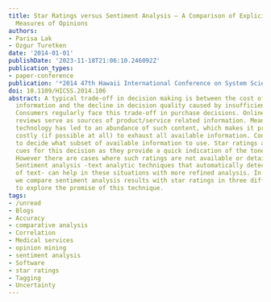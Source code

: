 ```yaml
---
title: Star Ratings versus Sentiment Analysis – A Comparison of Explicit and Implicit
  Measures of Opinions
authors:
- Parisa Lak
- Ozgur Turetken
date: '2014-01-01'
publishDate: '2023-11-18T21:06:10.246092Z'
publication_types:
- paper-conference
publication: '*2014 47th Hawaii International Conference on System Sciences*'
doi: 10.1109/HICSS.2014.106
abstract: A typical trade-off in decision making is between the cost of acquiring
  information and the decline in decision quality caused by insufficient information.
  Consumers regularly face this trade-off in purchase decisions. Online product/service
  reviews serve as sources of product/service related information. Meanwhile, modern
  technology has led to an abundance of such content, which makes it prohibitively
  costly (if possible at all) to exhaust all available information. Consumers need
  to decide what subset of available information to use. Star ratings are excellent
  cues for this decision as they provide a quick indication of the tone of a review.
  However there are cases where such ratings are not available or detailed enough.
  Sentiment analysis -text analytic techniques that automatically detect the polarity
  of text- can help in these situations with more refined analysis. In this study,
  we compare sentiment analysis results with star ratings in three different domains
  to explore the promise of this technique.
tags:
- /unread
- Blogs
- Accuracy
- comparative analysis
- Correlation
- Medical services
- opinion mining
- sentiment analysis
- Software
- star ratings
- Tagging
- Uncertainty
---
```

